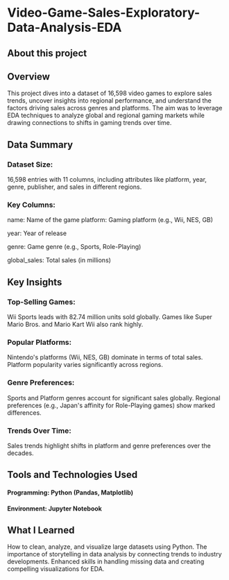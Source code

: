 # Video-Game-Sales-Exploratory-Data-Analysis-EDA

## About this project


## Overview

This project dives into a dataset of 16,598 video games to explore sales trends, uncover insights into regional performance, and understand the factors driving sales across genres and platforms. The aim was to leverage EDA techniques to analyze global and regional gaming markets while drawing connections to shifts in gaming trends over time.


## Data Summary
### Dataset Size: 
16,598 entries with 11 columns, including attributes like platform, year, genre, publisher, and sales in different regions.
### Key Columns: 
name: Name of the game
platform: Gaming platform (e.g., Wii, NES, GB)

year: Year of release

genre: Game genre (e.g., Sports, Role-Playing)

global_sales: Total sales (in millions)
 

 
## Key Insights
### Top-Selling Games:
Wii Sports leads with 82.74 million units sold globally.
Games like Super Mario Bros. and Mario Kart Wii also rank highly.

### Popular Platforms:
Nintendo's platforms (Wii, NES, GB) dominate in terms of total sales.
Platform popularity varies significantly across regions.

### Genre Preferences:
Sports and Platform genres account for significant sales globally.
Regional preferences (e.g., Japan's affinity for Role-Playing games) show marked differences.

### Trends Over Time:
Sales trends highlight shifts in platform and genre preferences over the decades.
 
 
## Tools and Technologies Used
#### Programming: Python (Pandas, Matplotlib)
#### Environment: Jupyter Notebook
 
 
## What I Learned
How to clean, analyze, and visualize large datasets using Python.
The importance of storytelling in data analysis by connecting trends to industry developments.
Enhanced skills in handling missing data and creating compelling visualizations for EDA.
 
